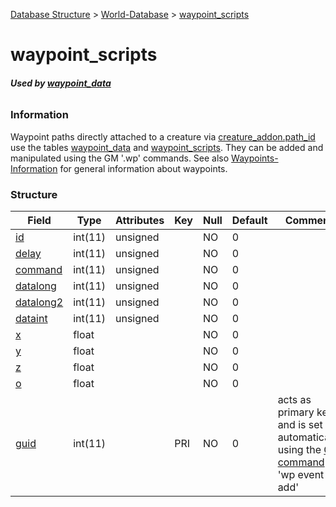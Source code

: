 [Database Structure](Database-Structure) > [World-Database](World-Database) > [waypoint_scripts](waypoint_scripts)

# waypoint\_scripts

###### **Used by [waypoint_data](waypoint_data)**

### Information

Waypoint paths directly attached to a creature via [creature_addon.path_id](creature_addon#path_id) use the tables [waypoint_data](waypoint_data) and [waypoint_scripts](waypoint_scripts). They can be added and manipulated using the GM '.wp' commands. See also [Waypoints-Information](Waypoints-Information) for general information about waypoints.

### Structure

| Field                            | Type         | Attributes   | Key | Null | Default | Comment
|----------------------------------|--------------|--------------|-----|------|---------|--------
| [id](scripts#id)                 | int(11)      | unsigned     |     | NO   | 0       |
| [delay](scripts#delay)           | int(11)      | unsigned     |     | NO   | 0       |
| [command](scripts#command)       | int(11)      | unsigned     |     | NO   | 0       |
| [datalong](scripts#otherfields)  | int(11)      | unsigned     |     | NO   | 0       |
| [datalong2](scripts#otherfields) | int(11)      | unsigned     |     | NO   | 0       |
| [dataint](scripts#otherfields)   | int(11)      | unsigned     |     | NO   | 0       |
| [x](scripts#otherfields)         | float        |              |     | NO   | 0       |
| [y](scripts#otherfields)         | float        |              |     | NO   | 0       |
| [z](scripts#otherfields)         | float        |              |     | NO   | 0       |
| [o](scripts#otherfields)         | float        |              |     | NO   | 0       |
| [guid](scripts#guid)             | int(11)      |              | PRI | NO   | 0       | acts as primary key and is set automatically using the [GM command](GM-Commands) 'wp event add'

